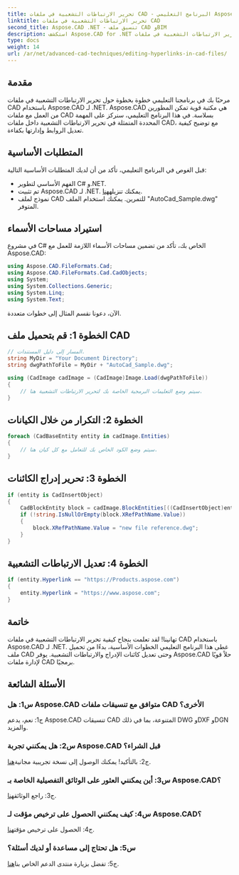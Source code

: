 ```yaml
---
title: تحرير الارتباطات التشعبية في ملفات CAD - البرنامج التعليمي Aspose.CAD
linktitle: تحرير الارتباطات التشعبية في ملفات CAD
second_title: Aspose.CAD .NET - تنسيق ملف CAD وBIM
description: استكشف Aspose.CAD for .NET وتعلم كيفية تحرير الارتباطات التشعبية في ملفات CAD دون عناء. عزز مهاراتك في إدارة ملفات CAD من خلال هذا البرنامج التعليمي الشامل.
type: docs
weight: 14
url: /ar/net/advanced-cad-techniques/editing-hyperlinks-in-cad-files/
---
```

## مقدمة

مرحبًا بك في برنامجنا التعليمي خطوة بخطوة حول تحرير الارتباطات التشعبية في ملفات CAD باستخدام Aspose.CAD لـ .NET. Aspose.CAD هي مكتبة قوية تمكن المطورين من العمل مع ملفات CAD بسلاسة. في هذا البرنامج التعليمي، سنركز على المهمة المحددة المتمثلة في تحرير الارتباطات التشعبية داخل ملفات CAD، مع توضيح كيفية تعديل الروابط وإدارتها بكفاءة.

## المتطلبات الأساسية

قبل الغوص في البرنامج التعليمي، تأكد من أن لديك المتطلبات الأساسية التالية:

- الفهم الأساسي لتطوير C# و.NET.
-  تم تثبيت Aspose.CAD لـ .NET. يمكنك تنزيله[هنا](https://releases.aspose.com/cad/net/).
- نموذج لملف CAD للتمرين. يمكنك استخدام الملف "AutoCad_Sample.dwg" المتوفر.

## استيراد مساحات الأسماء

في مشروع C# الخاص بك، تأكد من تضمين مساحات الأسماء اللازمة للعمل مع Aspose.CAD:

```csharp
using Aspose.CAD.FileFormats.Cad;
using Aspose.CAD.FileFormats.Cad.CadObjects;
using System;
using System.Collections.Generic;
using System.Linq;
using System.Text;
```

الآن، دعونا نقسم المثال إلى خطوات متعددة.

## الخطوة 1: قم بتحميل ملف CAD

```csharp
// المسار إلى دليل المستندات.
string MyDir = "Your Document Directory";
string dwgPathToFile = MyDir + "AutoCad_Sample.dwg";

using (CadImage cadImage = (CadImage)Image.Load(dwgPathToFile))
{
    // سيتم وضع التعليمات البرمجية الخاصة بك لتحرير الارتباطات التشعبية هنا.
}
```

## الخطوة 2: التكرار من خلال الكيانات

```csharp
foreach (CadBaseEntity entity in cadImage.Entities)
{
    // سيتم وضع الكود الخاص بك للتعامل مع كل كيان هنا.
}
```

## الخطوة 3: تحرير إدراج الكائنات

```csharp
if (entity is CadInsertObject)
{
    CadBlockEntity block = cadImage.BlockEntities[((CadInsertObject)entity).Name];
    if (!string.IsNullOrEmpty(block.XRefPathName.Value))
    {
        block.XRefPathName.Value = "new file reference.dwg";
    }
}
```

## الخطوة 4: تعديل الارتباطات التشعبية

```csharp
if (entity.Hyperlink == "https://Products.aspose.com")
{
    entity.Hyperlink = "https://www.aspose.com";
}
```

## خاتمة

تهانينا! لقد تعلمت بنجاح كيفية تحرير الارتباطات التشعبية في ملفات CAD باستخدام Aspose.CAD لـ .NET. غطى هذا البرنامج التعليمي الخطوات الأساسية، بدءًا من تحميل ملف CAD وحتى تعديل كائنات الإدراج والارتباطات التشعبية. يوفر Aspose.CAD حلاً قويًا لإدارة ملفات CAD برمجيًا.

## الأسئلة الشائعة

### س1: هل Aspose.CAD متوافق مع تنسيقات ملفات CAD الأخرى؟

ج1: نعم، يدعم Aspose.CAD تنسيقات CAD المتنوعة، بما في ذلك DWG وDXF وDGN والمزيد.

### س2: هل يمكنني تجربة Aspose.CAD قبل الشراء؟

 ج2: بالتأكيد! يمكنك الوصول إلى نسخة تجريبية مجانية[هنا](https://releases.aspose.com/).

### س3: أين يمكنني العثور على الوثائق التفصيلية الخاصة بـ Aspose.CAD؟

 ج3: راجع الوثائق[هنا](https://reference.aspose.com/cad/net/).

### س4: كيف يمكنني الحصول على ترخيص مؤقت لـ Aspose.CAD؟

 ج4: الحصول على ترخيص مؤقت[هنا](https://purchase.aspose.com/temporary-license/).

### س5: هل تحتاج إلى مساعدة أو لديك أسئلة؟

 ج5: تفضل بزيارة منتدى الدعم الخاص بنا[هنا](https://forum.aspose.com/c/cad/19).